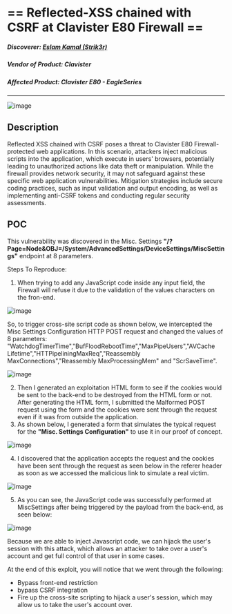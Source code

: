 # == Reflected-XSS chained with CSRF at Clavister E80 Firewall ==
##### Discoverer: [Eslam Kamal (Strik3r)](https://www.linkedin.com/in/eslam-kamal/)
##### Vendor of Product: Clavister
##### Affected Product: Clavister E80 - EagleSeries
-----------------------------------
![image](https://github.com/strik3r0x1/Vulns/assets/94288990/338e9f93-aff1-426f-818e-f9c7bd32e394)

## Description
Reflected XSS chained with CSRF poses a threat to Clavister E80 Firewall-protected web applications. In this scenario, attackers inject malicious scripts into the application, which execute in users' browsers, potentially leading to unauthorized actions like data theft or manipulation. While the firewall provides network security, it may not safeguard against these specific web application vulnerabilities. Mitigation strategies include secure coding practices, such as input validation and output encoding, as well as implementing anti-CSRF tokens and conducting regular security assessments.


## POC
This vulnerability was discovered in the Misc. Settings **"/?Page=Node&OBJ=/System/AdvancedSettings/DeviceSettings/MiscSettings"** endpoint at 8 parameters.

Steps To Reproduce:

1. When trying to add any JavaScript code inside any input field, the Firewall will refuse it due to the validation of the values characters on the fron-end.

![image](https://github.com/strik3r0x1/Vulns/assets/94288990/25b7510e-7301-4c75-852e-c93b1a999ce8)

So, to trigger cross-site script code as shown below, we intercepted the Misc Settings Configuration HTTP POST request and changed the values of 8 parameters:
"WatchdogTimerTime","BufFloodRebootTime","MaxPipeUsers","AVCache Lifetime","HTTPipeliningMaxReq","Reassembly MaxConnections","Reassembly MaxProcessingMem" and "ScrSaveTime".

![image](https://github.com/strik3r0x1/Vulns/assets/94288990/25ee485d-d36a-459c-aa60-015a44c15099)

2. Then I generated an exploitation HTML form to see if the cookies would be sent to the back-end to be destroyed from the HTML form or not. After generating the HTML form, I submitted the Malformed POST request using the form and the cookies were sent through the request even if it was from outside the application.
3. As shown below, I generated a form that simulates the typical request for the **"Misc. Settings Configuration"** to use it in our proof of concept.

![image](https://github.com/strik3r0x1/Vulns/assets/94288990/71189d62-6af2-422f-a636-3fb581ac5592)

4. I discovered that the application accepts the request and the cookies have been sent through the request as seen below in the referer header as soon as we accessed the malicious link to simulate a real victim.

![image](https://github.com/strik3r0x1/Vulns/assets/94288990/0efcdc29-0f02-448d-a650-1d760ba13294)

5. As you can see, the JavaScript code was successfully performed at MiscSettings after being triggered by the payload from the back-end, as seen below:

![image](https://github.com/strik3r0x1/Vulns/assets/94288990/cb5d8dbc-e538-47e2-a71c-20f062089bfa)

Because we are able to inject Javascript code, we can hijack the user's session with this attack, which allows an attacker to take over a user's account and get full control of that user in some cases.

At the end of this exploit, you will notice that we went through the following:
- Bypass front-end restriction
- bypass CSRF integration
- Fire up the cross-site scripting to hijack a user's session, which may allow us to take the user's account over.


